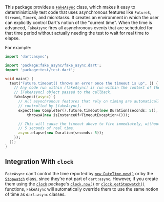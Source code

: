 This package provides a [`FakeAsync`][] class, which makes it easy to
deterministically test code that uses asynchronous features like `Future`s,
`Stream`s, `Timer`s, and microtasks. It creates an environment in which the user
can explicitly control Dart's notion of the "current time". When the time is
advanced, `FakeAsync` fires all asynchronous events that are scheduled for that
time period without actually needing the test to wait for real time to elapse.

[`FakeAsync`]: https://www.dartdocs.org/documentation/fake_async/latest/fake_async/FakeAsync-class.html

For example:

```dart
import 'dart:async';

import 'package:fake_async/fake_async.dart';
import 'package:test/test.dart';

void main() {
  test("Future.timeout() throws an error once the timeout is up", () {
    // Any code run within [fakeAsync] is run within the context of the
    // [FakeAsync] object passed to the callback.
    fakeAsync((async) {
      // All asynchronous features that rely on timing are automatically
      // controlled by [fakeAsync].
      expect(new Completer().future.timeout(new Duration(seconds: 5)),
          throwsA(new isInstanceOf<TimeoutException>()));

      // This will cause the timeout above to fire immediately, without waiting
      // 5 seconds of real time.
      async.elapse(new Duration(seconds: 5));
    });
  });
}
```

## Integration With `clock`

`FakeAsync` can't control the time reported by [`new DateTime.now()`][] or by
the [`Stopwatch`][] class, since they're not part of `dart:async`. However, if
you create them using the [`clock`][] package's [`clock.now()`][] or
[`clock.getStopwatch()`][] functions, `FakeAsync` will automatically override
them to use the same notion of time as `dart:async` classes.

[`new DateTime.now()`]: https://api.dartlang.org/stable/dart-core/DateTime/DateTime.now.html
[`Stopwatch`]: https://api.dartlang.org/stable/dart-core/Stopwatch-class.html
[`clock`]: https://pub.dartlang.org/packages/clock
[`clock.now()`]: https://www.dartdocs.org/documentation/clock/latest/clock/Clock/now.html
[`clock.getStopwatch()`]: https://www.dartdocs.org/documentation/clock/latest/clock/Clock/getStopwatch.html
